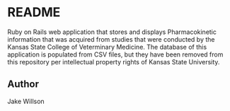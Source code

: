 # README

Ruby on Rails web application that stores and displays Pharmacokinetic information that was acquired from studies that were conducted by the Kansas State College of Veterminary Medicine. The database of this application is populated from CSV files, but they have been removed from this repository per intellectual property rights of Kansas State University.

## Author

Jake Willson
